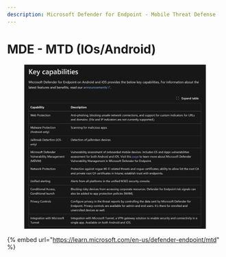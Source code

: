 ```yaml
---
description: Microsoft Defender for Endpoint - Mobile Threat Defense
---
```


# MDE - MTD (IOs/Android)

<figure><img src="../../.gitbook/assets/image (1) (1) (1) (1).png" alt=""><figcaption></figcaption></figure>

{% embed url="https://learn.microsoft.com/en-us/defender-endpoint/mtd" %}
